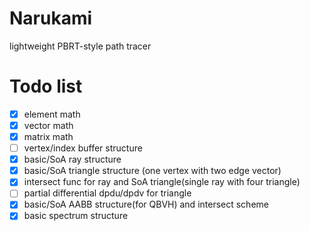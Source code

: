 # Narukami
lightweight PBRT-style path tracer

# Todo list
 - [x] element math 
 - [x] vector math
 - [x] matrix math
 - [ ] vertex/index buffer structure
 - [x] basic/SoA ray structure
 - [x] basic/SoA triangle structure (one vertex with two edge vector)
 - [x] intersect func for ray and SoA triangle(single ray with four triangle)
 - [ ] partial differential dpdu/dpdv for triangle
 - [x] basic/SoA AABB structure(for QBVH) and intersect scheme
 - [x] basic spectrum structure
